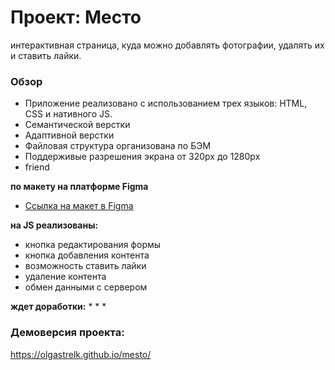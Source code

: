 # Проект: Место
 интерактивная страница, куда можно добавлять фотографии, удалять их и ставить лайки.
 
### Обзор

* Приложение реализовано с использованием трех языков: HTML, CSS и нативного JS.
* Семантической верстки
* Адаптивной верстки
* Файловая структура организована по БЭМ
* Поддерживые разрешения экрана от 320px до 1280px
* friend

**по макету на платформе Figma**

* [Ссылка на макет в Figma](https://www.figma.com/file/2cn9N9jSkmxD84oJik7xL7/JavaScript.-Sprint-4?node-id=0%3A1)

**на JS реализованы:**
* кнопка редактирования формы
* кнопка добавления контента
* возможность ставить лайки
* удаление контента
* обмен данными с сервером

**ждет доработки:**
*
*
*

### Демоверсия проекта:
https://olgastrelk.github.io/mesto/
